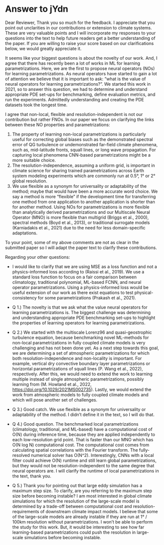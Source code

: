 # Answer to jYdn

Dear Reviewer, Thank you so much for the feedback. I appreciate that you point out unclarities in our contributions or extension to climate systems. These are very valuable points and I will incorporate my responses to your questions into the text to help future readers get a better understanding of the paper. If you are willing to raise your score based on our clarifications below, we would greatly appreciate it.

It seems like your biggest questions is about the novelty of our work. And, I agree that there has recently been a lot of works in ML for learning parametrizations. Here, we are the first to propose neural operators (NOs) for learning parametrizations. As neural operators have started to gain a lot of attention we believe that it is important to ask: “what is the value of neural operators for learning parametrizations?”. We started this work in 2021, so to answer this question, we had to determine and understand appropriate PDE set-ups for benchmarking, define evaluation metrics, and run the experiments. Admittedly understanding and creating the PDE datasets took the longest time. 

I agree that non-local, flexible and resolution-independent is not our contribution but rather FNOs. In our paper we focus on clarifying the links between these NO properties and parametrizations: 

1) The property of learning non-local parametrizations is particularly useful for correcting global biases such as the demonstrated spectral error of QG turbulence or undemonstrated far-field climate phenomena, such as, mid-latitude fronts, squall lines, or long wave propagation. For capturing local phenomena CNN-based parametrizations might be a more suitable choice.
2) The resolution-independence, assuming a uniform grid, is important in climate science for sharing trained parametrizations across Earth system modeling experiments which are commonly run at 0.5°, 1° or 2° global resolution. 
3) We use flexible as a synonym for universality or adaptability of the method; maybe that would have been a more accurate word choice. We say a method is more “flexible” if the development time for transferring one method from one application to another application is shorter than for another method. Using NOs for parametrizations is more flexible than analytically derived parametrizations and our Multiscale Neural Operator (MNO) is more flexible than multigrid (Briggs et al., 2000), spectral methods (Boyd et al., 2013), or traditional surrogate models (Karniadakis et al., 2021) due to the need for less domain-specific adaptations. 

To your point, some of my above comments are not as clear in the submitted paper so I will adapt the paper text to clarify these contributions. 

Regarding your other questions:
- I would like to clarify that we are using MSE as a loss function and not a physics-informed loss according to (Raissi et al., 2019). We use a standard loss function to focus on a fair comparison between climatology, traditional polynomial, ML-based FCNN, and neural operator parametrizations. Using a physics-informed loss would be useful extension of our work as there exist equations to test physical-consistency for some parametrizations (Prakash et al., 2021).

-  Q 1.) The novelty is that we ask what the value neural operators for learning parametrizations is. The biggest challenge was determining and understanding appropriate PDE benchmarking set-ups to highlight the properties of learning operators for learning parametrizations.

- Q 2.) We started with the multiscale Lorenz96 and quasi-geostrophic turbulence equation, because benchmarking novel ML-methods for non-local parametrizations in fully coupled climate models is very challenging and has not been done yet. As a next step towards this goal, we are determining a set of atmospheric parametrizations for which both resolution-independence and non-locality is important. For example, vertical dry convective boundary layer parametrizations or horizontal parametrizations of squall lines (P. Wang et al., 2022), respectively. After this, we would need to extend the work to learning multiple instead of single atmospheric parametrizations, possibly learning from (M. Howland et al., 2022, https://doi.org/10.1029/2021MS002735). Lastly, we would extend the work from atmospheric models to fully coupled climate models and which will pose another set of challenges.

- Q 3.) Good catch. We use flexible as a synonym for universality or adaptability of the method. I didn’t define it in the text, so I will do that. 

- Q 4.) Good question. The benchmarked local parametrizations (climatology, traditional, and ML-based) have a computational cost of O(N) during inference time, because they are applied independently to each low-resolution grid point. That is faster than our MNO which has O(N log N) computational cost. The computational cost comes from calculating spatial correlations with the Fourier transform. The fully-resolved numerical solver has O(N^2). Interestingly, CNNs with a local filter could achieve O(N) runtime and still learn global parametrizations, but they would not be resolution-independent to the same degree that neural operators are. I will clarify the runtime of local parametrizations in the text, thank you.

- Q 5.) Thank you for pointing out that large eddy simulation has a maximum step size. To clarify, are you referring to the maximum step size before becoming instable? I am most interested in global climate simulations for which the resolution of the large-scale model is determined by a trade-off between computational cost and resolution-requirements of downstream climate impact models. I believe that some of the large-scale models are already instable if they are run at 1° / 100km resolution without parametrizations. I won’t be able to perform the study for this work. But, it would be interesting to see how far learning-based parametrizations could push the resolution in large-scale simulations before becoming instable.
